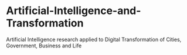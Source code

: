 # Artificial-Intelligence-and-Transformation
Artificial Intelligence research applied to Digital Transformation of Cities, Government, Business and Life
